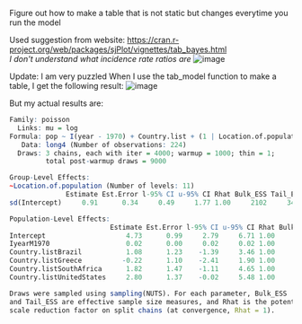 Figure out how to make a table that is not static but changes everytime you run the model

Used suggestion from website: https://cran.r-project.org/web/packages/sjPlot/vignettes/tab_bayes.html  
*I don't understand what incidence rate ratios are*
![image](https://user-images.githubusercontent.com/114161047/201923077-704252a0-d32e-482e-a075-b82a64c0928e.png)


Update: I am very puzzled
When I use the tab_model function to make a table, I get the following result:
![image](https://user-images.githubusercontent.com/114161047/201949745-1c6c6126-6f2f-456b-a553-9f99ca5b6aac.png)

But my actual results are:
```r
Family: poisson 
  Links: mu = log 
Formula: pop ~ I(year - 1970) + Country.list + (1 | Location.of.population) 
   Data: long4 (Number of observations: 224) 
  Draws: 3 chains, each with iter = 4000; warmup = 1000; thin = 1;
         total post-warmup draws = 9000

Group-Level Effects: 
~Location.of.population (Number of levels: 11) 
              Estimate Est.Error l-95% CI u-95% CI Rhat Bulk_ESS Tail_ESS
sd(Intercept)     0.91      0.34     0.49     1.77 1.00     2102     3458

Population-Level Effects: 
                         Estimate Est.Error l-95% CI u-95% CI Rhat Bulk_ESS Tail_ESS
Intercept                    4.73      0.99     2.79     6.71 1.00     3609     3232
IyearM1970                   0.02      0.00     0.02     0.02 1.00     8731     5369
Country.listBrazil           1.08      1.23    -1.39     3.46 1.00     3825     3637
Country.listGreece          -0.22      1.10    -2.41     1.90 1.00     3308     2923
Country.listSouthAfrica      1.82      1.47    -1.11     4.65 1.00     3951     3107
Country.listUnitedStates     2.80      1.37    -0.02     5.48 1.00     4506     3764

Draws were sampled using sampling(NUTS). For each parameter, Bulk_ESS
and Tail_ESS are effective sample size measures, and Rhat is the potential
scale reduction factor on split chains (at convergence, Rhat = 1).
```
